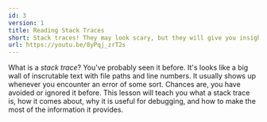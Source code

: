 ```yaml
---
id: 3
version: 1
title: Reading Stack Traces
short: Stack traces! They may look scary, but they will give you insight into what happened when an error or exception occurred. This lesson will teach you how to get the most out of them.
url: https://youtu.be/8yPqj_zrT2s
---
```

What is a *stack trace*? You've probably seen it before. It's looks like a big wall of inscrutable text with file paths and line numbers. It usually shows up whenever you encounter an error of some sort. Chances are, you have avoided or ignored it before. This lesson will teach you what a stack trace is, how it comes about, why it is useful for debugging, and how to make the most of the information it provides.
